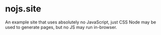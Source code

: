 # nojs.site
An example site that uses absolutely no JavaScript, just CSS
Node may be used to generate pages, but no JS may run in-browser.
